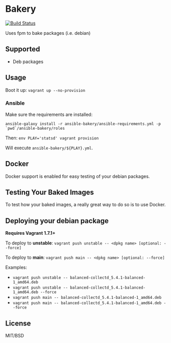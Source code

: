 # Bakery

 [![Build Status](https://travis-ci.org/balanced-ops/bakery.svg?branch=master)](https://travis-ci.org/balanced-ops/bakery)

Uses fpm to bake packages (i.e. debian)

## Supported

- Deb packages

## Usage

Boot it up: `vagrant up --no-provision`

### Ansible

Make sure the requirements are installed:

    ansible-galaxy install -r ansible-bakery/ansible-requirements.yml -p `pwd`/ansible-bakery/roles

Then: `env PLAY='statsd' vagrant provision`

Will execute `ansible-bakery/${PLAY}.yml`.

## Docker

Docker support is enabled for easy testing of your debian packages.

## Testing Your Baked Images

To test how your baked images, a really great way to do so is to use Docker. 

## Deploying your debian package

**Requires Vagrant 1.7.1+**

To deploy to **unstable**: `vagrant push unstable -- <dpkg name> [optional: --force]`

To deploy to **main**: `vagrant push main -- <dpkg name> [optional: --force]`

Examples:

- `vagrant push unstable -- balanced-collectd_5.4.1-balanced-1_amd64.deb`
- `vagrant push unstable -- balanced-collectd_5.4.1-balanced-1_amd64.deb --force`
- `vagrant push main -- balanced-collectd_5.4.1-balanced-1_amd64.deb`
- `vagrant push main -- balanced-collectd_5.4.1-balanced-1_amd64.deb --force`

## License

MIT/BSD

